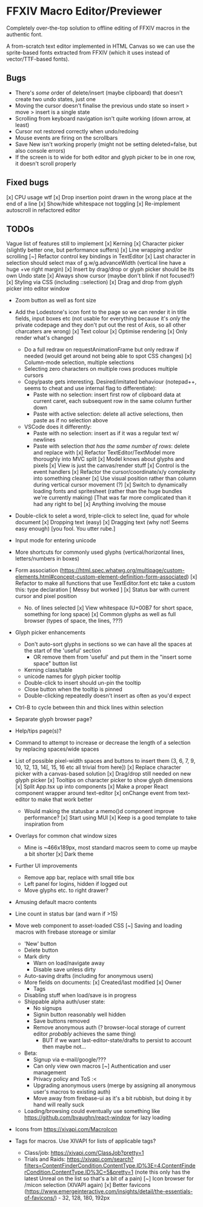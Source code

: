 # FFXIV Macro Editor/Previewer
Completely over-the-top solution to offline editing of FFXIV macros in the authentic font.

A from-scratch text editor implemented in HTML Canvas so we can use the sprite-based fonts
extracted from FFXIV (which it uses instead of vector/TTF-based fonts).
## Bugs
- There's *some* order of delete/insert (maybe clipboard) that doesn't create two undo states, just one
- Moving the cursor doesn't finalise the previous undo state so insert > move > insert is a single state
- Scrolling from keyboard navigation isn't quite working (down arrow, at least)
- Cursor not restored correctly when undo/redoing
- Mouse events are firing on the scrollbars
- Save New isn't working properly (might not be setting deleted=false, but also console errors)
- If the screen is to wide for both editor and glyph picker to be in one row, it doesn't scroll properly

## Fixed bugs
[x] CPU usage wtf
[x] Drop insertion point drawn in the wrong place at the end of a line
[x] Show/hide whitespace not toggling
[x] Re-implement autoscroll in refactored editor

## TODOs
Vague list of features still to implement
[x] Kerning
[x] Character picker (slightly better one, but performance suffers)
[x] Line wrapping and/or scrolling
[~] Refactor control key bindings in TextEditor
[x] Last character in selection should select max of g.w/g.advanceWidth (vertical line have a huge +ve right margin)
[x] Insert by drag/drop or glyph picker should be its own Undo state
[x] Always show cursor (maybe don't blink if not focused?)
[x] Styling via CSS (including ::selection)
[x] Drag and drop from glyph picker into editor window
- Zoom button as well as font size
- Add the Lodestone's icon font to the page so we can render it in title fields, input boxes etc
  (not usable for everything because it's *only* the private codepage and they don't put out the rest of Axis, so all other charcaters are wrong)
[x] Text colour
[x] Optimise rendering
  [x] Only render what's changed
  - Do a full redraw on requestAnimationFrame but only redraw if needed (would get around not being able to spot CSS changes)
[x] Column-mode selection, multiple selections
  - Selecting zero characters on multiple rows produces multiple cursors
  - Copy/paste gets interesting. Desired/imitated behaviour (notepad++, seems to cheat and use internal flag to differentiate):
    - Paste with no selection: insert first row of clipboard data at current caret, each subsequent row in the same column further down
    - Paste with active selection: delete all active selections, then paste as if no selection above
  - VSCode does it differently:
    - Paste with no selection: insert as if it was a regular text w/ newlines
    - Paste with selection *that has the same number of rows*: delete and replace with 
[x] Refactor TextEditor/TextModel more thoroughly into MVC split
  [x] Model knows about glyphs and pixels
  [x] View is just the canvas/render stuff
  [x] Control is the event handlers
[x] Refactor the cursor/coordinate/x/y complexity into something cleaner
[x] Use visual position rather than column during vertical cursor movement (?)
[x] Switch to dynamically loading fonts and spritesheet (rather than the huge bundles we're currently making)
  [That was far more complicated than it had any right to be]
[x] Anything involving the mouse
- Double-click to selet a word, triple-click to select line, quad for whole document
[x] Dropping text (easy)
[x] Dragging text (why not! Seems easy enough) [you fool. You utter rube.]
- Input mode for entering unicode
- More shortcuts for commonly used glyphs (vertical/horizontal lines, letters/numbers in boxes)
- Form association (https://html.spec.whatwg.org/multipage/custom-elements.html#concept-custom-element-definition-form-associated)
[x] Refactor to make all functions that use TextEditor.font etc take a custom this: type declaration
  [ Messy but worked ]
[x] Status bar with current cursor and pixel position
  - No. of lines selected
[x] View whitespace (U+00B7 for short space, something for long space)
[x] Common glyphs as well as full browser (types of space, the lines, ???)
- Glyph picker enhancements
  - Don't auto-sort glyphs in sections so we can have all the spaces at the start of the 'useful' section
    - OR remove them from 'useful' and put them in the "insert some space" button list
  - Kerning class/table
  - unicode names for glyph picker tooltip
  - Double-click to insert should un-pin the tooltip
  - Close button when the tooltip is pinned
  - Double-clicking repeatedly doesn't insert as often as you'd expect
- Ctrl-B to cycle between thin and thick lines within selection
- Separate glyph browser page?
- Help/tips page(s)?
- Command to attempt to increase or decrease the length of a selection by replacing spaces/wide spaces
- List of possible pixel-width spaces and buttons to insert them (3, 6, 7, 9, 10, 12, 13, 14[, 15, 16 etc all trivial from here])
[x] Replace character picker with a canvas-based solution
  [x] Drag/drop still needed on new glyph picker
[x] Tooltips on character picker to show glyph dimensions
[x] Split App.tsx up into components
  [x] Make a proper React component wrapper around text-editor
    [x] onChange event from text-editor to make that work better
  - Would making the statusbar a memo()d component improve performance?
[x] Start using MUI
  [x] Keep is a good template to take inspiration from
- Overlays for common chat window sizes
  - Mine is ~466x189px, most standard macros seem to come up maybe a bit shorter
[x] Dark theme
- Further UI improvements
  - Remove app bar, replace with small title box
  - Left panel for logins, hidden if logged out
  - Move glyphs etc. to right drawer?

- Amusing default macro contents
- Line count in status bar (and warn if >15)
- Move web component to asset-loaded CSS
[~] Saving and loading macros with firebase storeage or similar
  - 'New' button
  - Delete button
  - Mark dirty
    - Warn on load/navigate away
    - Disable save unless dirty
  - Auto-saving drafts (including for anonymous users)
  - More fields on documents:
    [x] Created/last modified
    [x] Owner
    - Tags
  - Disabling stuff when load/save is in progress
  - Shippable alpha auth/user state:
    - No signups
    - Signin button reasonably well hidden
    - Save buttons removed
    - Remove anonymous auth (? browser-local storage of current editor *probably* achieves the same thing)
      - BUT if we want last-editor-state/drafts to persist to account then maybe not...
  - Beta:
    - Signup via e-mail/google/???
    - Can only view own macros
  [~] Authentication and user management
    - Privacy policy and ToS :<
    - Upgrading anonymous users (merge by assigning all anonymous user's macros to existing auth)
    - Move away from firebase-ui as it's a bit rubbish, but doing it by hand will really suck
  - Loading/browsing could eventually use something like https://github.com/bvaughn/react-window for lazy loading
- Icons from https://xivapi.com/MacroIcon
- Tags for macros. Use XIVAPI for lists of applicable tags?
  - Class/job: https://xivapi.com/ClassJob?pretty=1
  - Trials and Raids: https://xivapi.com/search?filters=ContentFinderCondition.ContentType.ID%3E=4,ContentFinderCondition.ContentType.ID%3C=5&pretty=1
   (note this only has the latest Unreal on the list so that's a bit of a pain)
[~] Icon browser for /micon selection (XIVAPI again)
[x] Better favicons (https://www.emergeinteractive.com/insights/detail/the-essentials-of-favicons/) - 32, 128, 180, 192px
